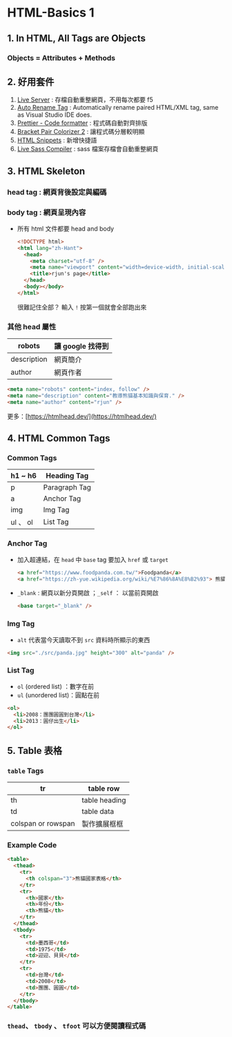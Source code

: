 # HTML-Basics 1

## 1. In HTML, All Tags are Objects

### Objects = Attributes + Methods

## 2. 好用套件

1. [Live Server](https://marketplace.visualstudio.com/items?itemName=ritwickdey.LiveServer) : 存檔自動重整網頁，不用每次都要 f5
2. [Auto Rename Tag](https://marketplace.visualstudio.com/items?itemName=formulahendry.auto-rename-tag) : Automatically rename paired HTML/XML tag, same as Visual Studio IDE does.
3. [Prettier - Code formatter](https://marketplace.visualstudio.com/items?itemName=esbenp.prettier-vscode) : 程式碼自動對齊排版
4. [Bracket Pair Colorizer 2](https://marketplace.visualstudio.com/items?itemName=CoenraadS.bracket-pair-colorizer-2) : 讓程式碼分層較明顯
5. [HTML Snippets](https://marketplace.visualstudio.com/items?itemName=abusaidm.html-snippets) : 新增快捷語
6. [Live Sass Compiler](https://marketplace.visualstudio.com/items?itemName=ritwickdey.live-sass) : sass 檔案存檔會自動重整網頁

## 3. HTML Skeleton

### head tag : 網頁背後設定與編碼

### body tag : 網頁呈現內容

- 所有 html 文件都要 head and body
  ```html
  <!DOCTYPE html>
  <html lang="zh-Hant">
    <head>
      <meta charset="utf-8" />
      <meta name="viewport" content="width=device-width, initial-scale=1" />
      <title>rjun's page</title>
    </head>
    <body></body>
  </html>
  ```
  很難記住全部？ 輸入 `!` 按第一個就會全部跑出來

### 其他 head 屬性

| robots      | 讓 google 找得到 |
| ----------- | ---------------- |
| description | 網頁簡介         |
| author      | 網頁作者         |

```html
<meta name="robots" content="index, follow" />
<meta name="description" content="教導熊貓基本知識與保育." />
<meta name="author" content="rjun" />
```

更多：[https://htmlhead.dev/](https://htmlhead.dev/)

## 4. HTML Common Tags

### Common Tags

| h1 ~ h6  | Heading Tag   |
| -------- | ------------- |
| p        | Paragraph Tag |
| a        | Anchor Tag    |
| img      | Img Tag       |
| ul 、 ol | List Tag      |

### Anchor Tag

- 加入超連結，在 `head` 中 `base` tag 要加入 `href` 或 `target`
  ```html
  <a href="https://www.foodpanda.com.tw/">Foodpanda</a>
  <a href="https://zh-yue.wikipedia.org/wiki/%E7%86%8A%E8%B2%93"> 熊貓維基百科</a>
  ```
- `_blank` : 網頁以新分頁開啟 ；`_self` ： 以當前頁開啟
  ```html
  <base target="_blank" />
  ```

### Img Tag

- `alt` 代表當今天讀取不到 `src` 資料時所顯示的東西

```html
<img src="./src/panda.jpg" height="300" alt="panda" />
```

### List Tag

- `ol` (ordered list) ：數字在前
- `ul` (unordered list)：圓點在前

```html
<ol>
  <li>2008：團團圓圓到台灣</li>
  <li>2013：圓仔出生</li>
</ol>
```

## 5. Table 表格

### `table` Tags

| tr                 | table row     |
| ------------------ | ------------- |
| th                 | table heading |
| td                 | table data    |
| colspan or rowspan | 製作擴展框框  |

### Example Code

```html
<table>
  <thead>
    <tr>
      <th colspan="3">熊貓國家表格</th>
    </tr>
    <tr>
      <th>國家</th>
      <th>年份</th>
      <th>熊貓</th>
    </tr>
  </thead>
  <tbody>
    <tr>
      <td>墨西哥</td>
      <td>1975</td>
      <td>迎迎、貝貝</td>
    </tr>
    <tr>
      <td>台灣</td>
      <td>2008</td>
      <td>團團、圓圓</td>
    </tr>
  </tbody>
</table>
```

### `thead`、 `tbody` 、 `tfoot` 可以方便閱讀程式碼
